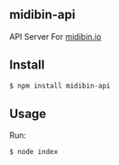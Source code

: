 ## midibin-api

API Server For [midibin.io](http://midibin.io)

## Install

```bash
$ npm install midibin-api
```

## Usage

Run:

```bash
$ node index
```
